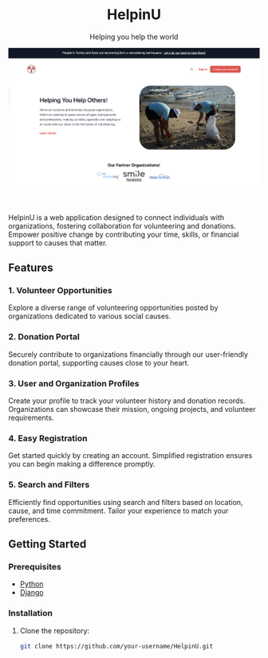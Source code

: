 <h1 align="center">HelpinU</h1>
<p align="center">Helping you help the world</p>

![Demo](demo/web.png)

<br >
 

HelpinU is a web application designed to connect individuals with organizations, fostering collaboration for volunteering and donations. Empower positive change by contributing your time, skills, or financial support to causes that matter.

## Features

### 1. Volunteer Opportunities

Explore a diverse range of volunteering opportunities posted by organizations dedicated to various social causes.

### 2. Donation Portal

Securely contribute to organizations financially through our user-friendly donation portal, supporting causes close to your heart.

### 3. User and Organization Profiles

Create your profile to track your volunteer history and donation records. Organizations can showcase their mission, ongoing projects, and volunteer requirements.

### 4. Easy Registration

Get started quickly by creating an account. Simplified registration ensures you can begin making a difference promptly.

### 5. Search and Filters

Efficiently find opportunities using search and filters based on location, cause, and time commitment. Tailor your experience to match your preferences.

## Getting Started

### Prerequisites

- [Python](https://www.python.org/downloads/)
- [Django](https://www.djangoproject.com/download/)

### Installation

1. Clone the repository:
   ```bash
   git clone https://github.com/your-username/HelpinU.git
